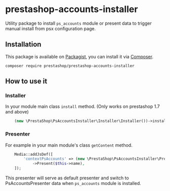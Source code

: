 # prestashop-accounts-installer

Utility package to install `ps_accounts` module or present data to trigger manual install from psx configuration page.

## Installation

This package is available on [Packagist](https://packagist.org/packages/prestashop/prestashop-accounts-installer), you can install it via [Composer](https://getcomposer.org).

```shell script
composer require prestashop/prestashop-accounts-installer
```

## How to use it 

### Installer

In your module main class `install` method. (Only works on prestashop 1.7 and above)

```php
    (new \PrestaShop\PsAccountsInstaller\Installer\Installer())->installPsAccounts();
```

### Presenter

For example in your main module's class `getContent` method.

```php
    Media::addJsDef([
        'contextPsAccounts' => (new \PrestaShop\PsAccountsInstaller\Presenter\ContextPresenter())
            ->Present($this->name),
    ]);
```

This presenter will serve as default presenter and switch to PsAccountsPresenter data when `ps_accounts` module is installed.